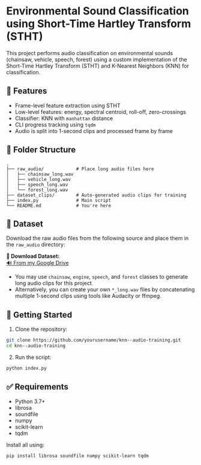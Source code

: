 
# Environmental Sound Classification using Short-Time Hartley Transform (STHT)

This project performs audio classification on environmental sounds (chainsaw, vehicle, speech, forest) using a custom implementation of the Short-Time Hartley Transform (STHT) and K-Nearest Neighbors (KNN) for classification.

## 🔧 Features

- Frame-level feature extraction using STHT
- Low-level features: energy, spectral centroid, roll-off, zero-crossings
- Classifier: KNN with `manhattan` distance
- CLI progress tracking using `tqdm`
- Audio is split into 1-second clips and processed frame by frame

## 📁 Folder Structure

```
.
├── raw_audio/            # Place long audio files here
│   ├── chainsaw_long.wav
│   ├── vehicle_long.wav
│   ├── speech_long.wav
│   └── forest_long.wav
├── dataset_clips/        # Auto-generated audio clips for training
├── index.py              # Main script
└── README.md             # You're here
```

## 📅 Dataset

Download the raw audio files from the following source and place them in the `raw_audio` directory:

**🔗 Download Dataset:**\
[🔊 From my Google Drive](https://drive.google.com/drive/folders/19mlv4eU4-sp6u5rupRU_nhkAV88TKZWU?usp=sharing)

- You may use `chainsaw`, `engine`, `speech`, and `forest` classes to generate long audio clips for this project.
- Alternatively, you can create your own `*_long.wav` files by concatenating multiple 1-second clips using tools like Audacity or ffmpeg.

## 🚀 Getting Started

1. Clone the repository:

```bash
git clone https://github.com/yourusername/knn--audio-training.git
cd knn--audio-training
```

2. Run the script:

```bash
python index.py
```

## ✅ Requirements

- Python 3.7+
- librosa
- soundfile
- numpy
- scikit-learn
- tqdm

Install all using:

```bash
pip install librosa soundfile numpy scikit-learn tqdm
```

##
